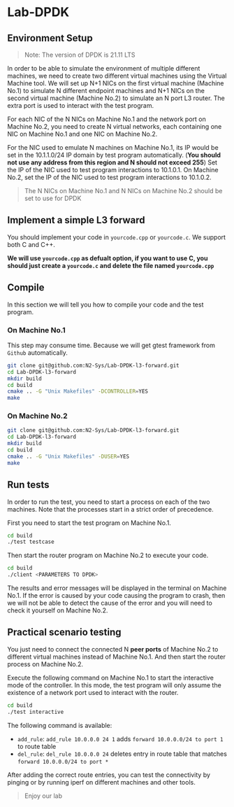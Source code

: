 # Lab-DPDK

## Environment Setup

> Note: The version of DPDK is 21.11 LTS

In order to be able to simulate the environment of multiple different machines, we need to create two different virtual machines using the Virtual Machine tool.
We will set up N+1 NICs on the first virtual machine (Machine No.1) to simulate N different endpoint machines and N+1 NICs on the second virtual machine (Machine No.2) to simulate an N port L3 router.
The extra port is used to interact with the test program.

For each NIC of the N NICs on Machine No.1 and the network port on Machine No.2, you need to create N virtual networks, each containing one NIC on Machine No.1 and one NIC on Machine No.2.

For the NIC used to emulate N machines on Machine No.1, its IP would be set in the 10.1.1.0/24 IP domain by test program automatically. (**You should not use any address from this region and N should not exceed 255**)
Set the IP of the NIC used to test program interactions to 10.1.0.1. On Machine No.2, set the IP of the NIC used to test program interactions to 10.1.0.2.

> The N NICs on Machine No.1 and N NICs on Machine No.2 should be set to use for DPDK

## Implement a simple L3 forward

You should implement your code in `yourcode.cpp` or `yourcode.c`.
We support both C and C++.

**We will use `yourcode.cpp` as defualt option, if you want to use C, you should just create a `yourcode.c` and delete the file named `yourcode.cpp`**

## Compile

In this section we will tell you how to compile your code and the test program.

### On Machine No.1

This step may consume time.
Because we will get gtest framework from `Github` automatically.

``` bash
git clone git@github.com:N2-Sys/Lab-DPDK-l3-forward.git
cd Lab-DPDK-l3-forward
mkdir build
cd build
cmake .. -G "Unix Makefiles" -DCONTROLLER=YES
make
```

### On Machine No.2

``` bash
git clone git@github.com:N2-Sys/Lab-DPDK-l3-forward.git
cd Lab-DPDK-l3-forward
mkdir build
cd build
cmake .. -G "Unix Makefiles" -DUSER=YES
make
```

## Run tests

In order to run the test, you need to start a process on each of the two machines.
Note that the processes start in a strict order of precedence.

First you need to start the test program on Machine No.1.

``` bash
cd build
./test testcase
```

Then start the router program on Machine No.2 to execute your code.

``` bash
cd build
./client <PARAMETERS TO DPDK>
```

The results and error messages will be displayed in the terminal on Machine No.1.
If the error is caused by your code causing the program to crash, then we will not be able to detect the cause of the error and you will need to check it yourself on Machine No.2.

## Practical scenario testing

You just need to connect the connected N **peer ports** of Machine No.2 to different virtual machines instead of Machine No.1.
And then start the router process on Machine No.2.

Execute the following command on Machine No.1 to start the interactive mode of the controller. In this mode, the test program will only assume the existence of a network port used to interact with the router.

``` bash
cd build
./test interactive
```

The following command is available:

* `add_rule`: `add_rule 10.0.0.0 24 1` adds `forward 10.0.0.0/24 to port 1` to route table
* `del_rule`: `del_rule 10.0.0.0 24` deletes entry in route table that matches `forward 10.0.0.0/24 to port *`

After adding the correct route entries, you can test the connectivity by pinging or by running iperf on different machines and other tools.

> Enjoy our lab
